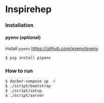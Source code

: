# Inspirehep

### Installation

#### pyenv (optional)
install ``pyenv`` https://github.com/pyenv/pyenv

```bash
$ pip install pipenv
```

### How to run

```bash
$ docker-compose up -d
$ ./script/bootstrap
$ ./script/setup
$ ./script/server
```